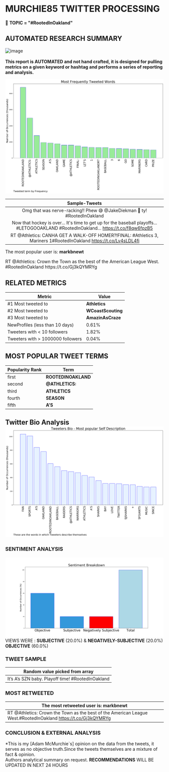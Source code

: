 # MURCHIE85 TWITTER PROCESSING 
&#x1F34E; **TOPIC = "#RootedInOakland"**

## AUTOMATED RESEARCH SUMMARY

![image](https://marketingplatform.google.com/about/static/images/gmp/analytics-smb-benefit.jpg)
<br></br>
<b> This report is AUTOMATED and not hand crafted, it is designed for pulling metrics on a given keyword or hashtag and performs a series of reporting and analysis.</b>



![image](TWEETS.png)



|                **Sample-Tweets**        |
| :-------------: |
| Omg that was nerve-racking!! Phew 😅 @JakeDiekman 🥳 ty! #RootedInOakland |
| Now that hockey is over... It's time to get up for the baseball playoffs... #LETOGOOAKLAND #RootedInOakland… https://t.co/f8qw6fpzB5 |
| RT @Athletics: CANHA GET A WALK-OFF HOMER?!FINAL: #Athletics 3, Mariners 1#RootedInOakland https://t.co/Lv4sLDL4fi |

The most popular user is: **markbnewt**
<div class="alert alert-block alert-danger"> RT @Athletics: Crown the Town as the best of the American League West.
#RootedInOakland https://t.co/Gj3kQYMRYg</div>

## RELATED METRICS<br>
| Metric | Value |
| ------------- | ------------- |
| #1 Most tweeted to  | **Athletics** |
| #2 Most tweeted to  | **WCoastScouting** |
| #3 Most tweeted to  | **AmazinAsCraze** |
| NewProfiles (less than 10 days) | 0.61%  |
| Tweeters with < 10 followers  | 1.82%|
| Tweeters with > 1000000 followers  | 0.04%  |



## MOST POPULAR TWEET TERMS 


| Popularity Rank  | Term |
| ------------- | ------------- |
| first  | **ROOTEDINOAKLAND**  |
| second  | **@ATHLETICS:**  |
| third  | **ATHLETICS** |
| fourth  | **SEASON**  |
| fifth  | **A’S**  |


## Twitter Bio Analysis![image](BIO.png)
### SENTIMENT ANALYSIS
![image](sentiment.png)
VIEWS WERE : **SUBJECTIVE**  (20.0%) & **NEGATIVELY-SUBJECTIVE** (20.0%) **OBJECTIVE** (60.0%)

### TWEET SAMPLE 
| Random value picked from array |
| ------------- |
|It’s A’s SZN baby. Playoff time! #RootedInOakland |

### MOST RETWEETED 

| The most retweeted user is: **markbnewt**  |
| ------------- |
| RT @Athletics: Crown the Town as the best of the American League West.#RootedInOakland https://t.co/Gj3kQYMRYg |

### CONCLUSION & EXTERNAL ANALYSIS

*This is my [Adam McMurchie`s] opinion on the data from the tweets, it serves as no objective truth.Since the tweets themselves are a mixture of fact & opinion.<br>
Authors analytical summary on request.
**RECOMMENDATIONS** WILL BE UPDATED IN NEXT  24 HOURS <br>